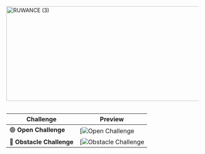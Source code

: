 <img width="1500" height="250" alt="RUWANCE (3)" src="https://github.com/user-attachments/assets/07488556-0451-46ce-97c2-61f67bba9219" />

<br>
<br>


<div align="center">

| Challenge | Preview |
|------------|----------|
| 🟢 **Open Challenge** | [![Open Challenge](https://www.youtube.com/watch?v=iRfN6pBE0Ac) |
| 🔴 **Obstacle Challenge** | [![Obstacle Challenge](https://www.youtube.com/watch?v=5Ic2xejqBcA) |

</div>
